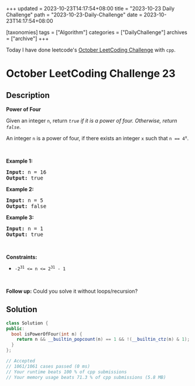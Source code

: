+++
updated = 2023-10-23T14:17:54+08:00
title = "2023-10-23 Daily Challenge"
path = "2023-10-23-Daily-Challenge"
date = 2023-10-23T14:17:54+08:00

[taxonomies]
tags = ["Algorithm"]
categories = ["DailyChallenge"]
archives = ["archive"]
+++

Today I have done leetcode's [October LeetCoding Challenge](https://leetcode.com/problems/power-of-four/) with `cpp`.

<!-- more -->

# October LeetCoding Challenge 23

## Description

**Power of Four**

<p>Given an integer <code>n</code>, return <em><code>true</code> if it is a power of four. Otherwise, return <code>false</code></em>.</p>

<p>An integer <code>n</code> is a power of four, if there exists an integer <code>x</code> such that <code>n == 4<sup>x</sup></code>.</p>

<p>&nbsp;</p>
<p><strong class="example">Example 1:</strong></p>
<pre><strong>Input:</strong> n = 16
<strong>Output:</strong> true
</pre><p><strong class="example">Example 2:</strong></p>
<pre><strong>Input:</strong> n = 5
<strong>Output:</strong> false
</pre><p><strong class="example">Example 3:</strong></p>
<pre><strong>Input:</strong> n = 1
<strong>Output:</strong> true
</pre>
<p>&nbsp;</p>
<p><strong>Constraints:</strong></p>

<ul>
	<li><code>-2<sup>31</sup> &lt;= n &lt;= 2<sup>31</sup> - 1</code></li>
</ul>

<p>&nbsp;</p>
<strong>Follow up:</strong> Could you solve it without loops/recursion?

## Solution

``` cpp
class Solution {
public:
  bool isPowerOfFour(int n) {
    return n && __builtin_popcount(n) == 1 && !(__builtin_ctz(n) & 1);
  }
};

// Accepted
// 1061/1061 cases passed (0 ms)
// Your runtime beats 100 % of cpp submissions
// Your memory usage beats 71.3 % of cpp submissions (5.8 MB)
```
